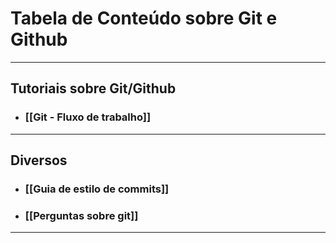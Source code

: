 # Tabela de Conteúdo sobre Git e Github
---

## Tutoriais sobre Git/Github
- ### [[Git - Fluxo de trabalho]]
---

## Diversos
- ### [[Guia de estilo de commits]]
- ### [[Perguntas sobre git]]

---